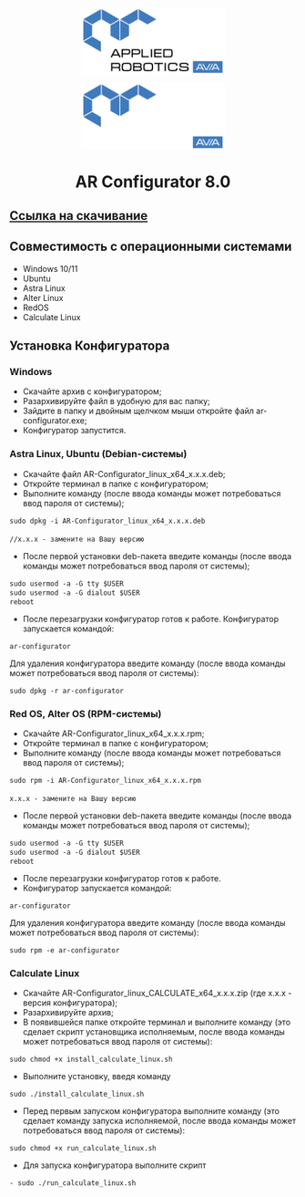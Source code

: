 <p align="center">
  <img style="
           display: block; 
           margin-left: auto;
           margin-right: auto;
           width: 50%;"
    src="../../logo/logo_black.png#gh-light-mode-only" alt="ara_logo"/>
</p>

<p align="center">
  <img style="
           display: block; 
           margin-left: auto;
           margin-right: auto;
           width: 50%;
  }"
    src="../../logo/logo_white.png#gh-dark-mode-only" alt="ara_logo"/>
</p>

<h1 style="text-align: center;">AR Configurator 8.0</h1>

## [Ссылка на скачивание](https://disk.360.yandex.ru/d/jVx9sOyxMU1bdA)

## Совместимость с операционными системами
- Windows 10/11
- Ubuntu
- Astra Linux
- Alter Linux
- RedOS
- Calculate Linux

## Установка Конфигуратора
### Windows
- Скачайте архив с конфигуратором;
- Разархивируйте файл в удобную для вас папку;
- Зайдите в папку и двойным щелчком мыши откройте файл ar-configurator.exe;
- Конфигуратор запустится.
### Astra Linux, Ubuntu (Debian-системы)
- Скачайте файл AR-Configurator_linux_x64_x.x.x.deb;
- Откройте терминал в папке с конфигуратором;
- Выполните команду (после ввода команды может потребоваться ввод пароля от системы);
```
sudo dpkg -i AR-Configurator_linux_x64_x.x.x.deb

//x.x.x - замените на Вашу версию
``` 
- После первой установки deb-пакета введите 
команды (после ввода команды может потребоваться ввод пароля от системы);
```
sudo usermod -a -G tty $USER
sudo usermod -a -G dialout $USER
reboot
```
- После перезагрузки конфигуратор готов к работе.
Конфигуратор запускается командой:
```
ar-configurator
```
Для удаления конфигуратора введите команду (после ввода 
команды может потребоваться ввод пароля от системы):
```
sudo dpkg -r ar-configurator
```
### Red OS, Alter OS (RPM-системы)
- Скачайте AR-Configurator_linux_x64_x.x.x.rpm;
- Откройте терминал в папке с конфигуратором;
- Выполните команду (после ввода команды может потребоваться ввод пароля от системы);
```
sudo rpm -i AR-Configurator_linux_x64_x.x.x.rpm

x.x.x - замените на Вашу версию
```
- После первой установки deb-пакета введите 
команды (после ввода команды может потребоваться ввод пароля от системы);
```
sudo usermod -a -G tty $USER
sudo usermod -a -G dialout $USER
reboot
```
- После перезагрузки конфигуратор готов к работе.
- Конфигуратор запускается командой:
```
ar-configurator
```
Для удаления конфигуратора введите команду (после ввода команды может потребоваться ввод пароля от системы):
```
sudo rpm -e ar-configurator
```
### Calculate Linux
- Скачайте AR-Configurator_linux_CALCULATE_x64_x.x.x.zip (где x.x.x - версия конфигуратора);
- Разархивируйте архив;
- В появившейся папке откройте терминал и выполните команду 
(это сделает скрипт установщика исполняемым, после ввода команды может потребоваться ввод пароля от системы):
```
sudo chmod +x install_calculate_linux.sh
```
- Выполните установку, введя команду
```
sudo ./install_calculate_linux.sh
```
- Перед первым запуском конфигуратора выполните команду 
(это сделает команду запуска исполняемой, после ввода команды 
может потребоваться ввод пароля от системы):
```
sudo chmod +x run_calculate_linux.sh
```
- Для запуска конфигуратора выполните скрипт 
```
- sudo ./run_calculate_linux.sh
```
